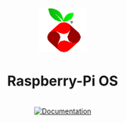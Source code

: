 <div align='center'>
  <a href='https://pihole.cheesylabs.net' target='_blank' rel='noopener noreferrer'>
    <img src='https://github.com/Mr-ConQueso/CheesyLabs/blob/main/Proxmox/VM-Notes/Icons/PiHole-128.png?raw=true' alt='PiHole Icon' width='100' height='90'/>
  </a>

# Raspberry-Pi OS
<br/>
  <a href='https://docs.pi-hole.net/'>
  <img src="https://img.shields.io/badge/Documentation-white?style=flat&logo=googledocs&logoColor=red" alt='Documentation' width='150' height='30'/>
  </a>

</div>